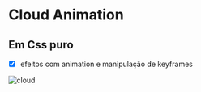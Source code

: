 # Cloud Animation
## Em Css puro

- [x] efeitos com animation e manipulação de keyframes

![cloud](https://raw.githubusercontent.com/diegobaena89/CSS30Days/main/11Day%20-%20Coud%20Animation/cloud.gif)
